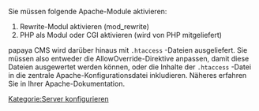 
Sie müssen folgende Apache-Module aktivieren:

1.  Rewrite-Modul aktivieren (mod_rewrite)
2.  PHP als Modul oder CGI aktivieren (wird von PHP mitgeliefert)

papaya CMS wird darüber hinaus mit `.htaccess` -Dateien ausgeliefert. Sie müssen also entweder die AllowOverride-Direktive anpassen, damit diese Dateien ausgewertet werden können, oder die Inhalte der `.htaccess` -Datei in die zentrale Apache-Konfigurationsdatei inkludieren. Näheres erfahren Sie in Ihrer Apache-Dokumentation.

[Kategorie:Server konfigurieren](export_de/Kategorie:Server_konfigurieren.md)